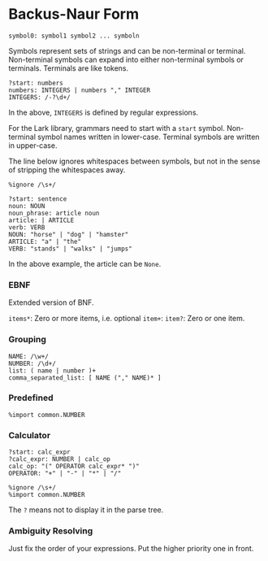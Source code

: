 # Backus-Naur Form

```lark
symbol0: symbol1 symbol2 ... symboln
```

Symbols represent sets of strings and can be non-terminal or terminal.
Non-terminal symbols can expand into either non-terminal symbols or terminals.
Terminals are like tokens.

```lark
?start: numbers
numbers: INTEGERS | numbers "," INTEGER
INTEGERS: /-?\d+/
```

In the above, ```INTEGERS``` is defined by regular expressions.

For the Lark library, grammars need to start with a ```start``` symbol. Non-terminal symbol names written in lower-case. Terminal symbols are written in upper-case.

The line below ignores whitespaces between symbols, but not in the sense of stripping the whitespaces away.
```lark
%ignore /\s+/
```

```lark
?start: sentence
noun: NOUN
noun_phrase: article noun
article: | ARTICLE
verb: VERB
NOUN: "horse" | "dog" | "hamster"
ARTICLE: "a" | "the"
VERB: "stands" | "walks" | "jumps"
```

In the above example, the article can be ```None```.

### EBNF
Extended version of BNF.

```items*```: Zero or more items, i.e. optional
```item+```: 
```item?```: Zero or one item.

### Grouping
```lark
NAME: /\w+/
NUMBER: /\d+/
list: ( name | number )+
comma_separated_list: [ NAME ("," NAME)* ]
```

### Predefined 
```lark
%import common.NUMBER
```

### Calculator
```lark
?start: calc_expr
?calc_expr: NUMBER | calc_op
calc_op: "(" OPERATOR calc_expr* ")"
OPERATOR: "+" | "-" | "*" | "/"

%ignore /\s+/
%import common.NUMBER
```

The ```?``` means not to display it in the parse tree.

### Ambiguity Resolving
Just fix the order of your expressions. Put the higher priority one in front.
